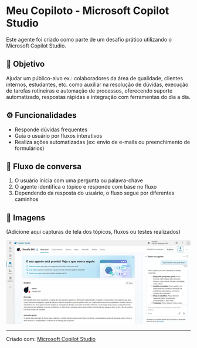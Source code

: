 # Meu Copiloto - Microsoft Copilot Studio

Este agente foi criado como parte de um desafio prático utilizando o Microsoft Copilot Studio.

## 🎯 Objetivo
Ajudar um público-alvo ex.: colaboradores da área de qualidade, clientes internos, estudantes, etc. como auxiliar na resolução de dúvidas, execução de tarefas rotineiras e automação de processos, oferecendo suporte automatizado, respostas rápidas e integração com ferramentas do dia a dia.

## ⚙️ Funcionalidades
- Responde dúvidas frequentes
- Guia o usuário por fluxos interativos
- Realiza ações automatizadas (ex: envio de e-mails ou preenchimento de formulários)

## 📌 Fluxo de conversa
1. O usuário inicia com uma pergunta ou palavra-chave
2. O agente identifica o tópico e responde com base no fluxo
3. Dependendo da resposta do usuário, o fluxo segue por diferentes caminhos

## 📸 Imagens
(Adicione aqui capturas de tela dos tópicos, fluxos ou testes realizados)

![alt text](image.png)

---

Criado com: [Microsoft Copilot Studio](https://learn.microsoft.com/pt-br/microsoft-copilot-studio/)
